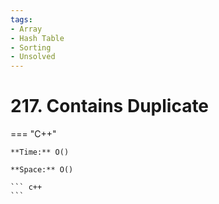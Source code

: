 ```yaml
---
tags:
- Array
- Hash Table
- Sorting
- Unsolved
---
```



# 217. Contains Duplicate

=== "C++"

    **Time:** O()

    **Space:** O()

    ``` c++
    ```